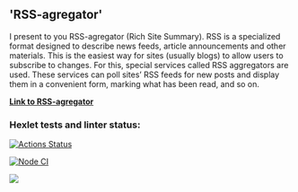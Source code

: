 ## 'RSS-agregator'
I present to you RSS-agregator (Rich Site Summary).
RSS is a specialized format designed to describe news feeds, article announcements and other materials. This is the easiest way for sites (usually blogs) to allow users to subscribe to changes. For this, special services called RSS aggregators are used. These services can poll sites’ RSS feeds for new posts and display them in a convenient form, marking what has been read, and so on.

**[Link to RSS-agregator](https://frontend-project-11-fmx001dfy-canekg.vercel.app)**

### Hexlet tests and linter status:

[![Actions Status](https://github.com/canekg/frontend-project-11/workflows/hexlet-check/badge.svg)](https://github.com/canekg/frontend-project-11/actions)

[![Node CI](https://github.com/canekg/frontend-project-11/actions/workflows/nodejs.yml/badge.svg)](https://github.com/canekg/frontend-project-11/actions/workflows/nodejs.yml)

<a href="https://codeclimate.com/github/canekg/frontend-project-11/maintainability"><img src="https://api.codeclimate.com/v1/badges/a33b2282189c930342f6/maintainability" /></a>
